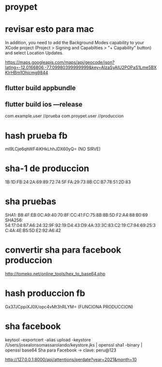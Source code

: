# proypet


# revisar esto para mac
In addition, you need to add the Background Modes capability to your XCode project (Project > Signing and Capabilties > "+ Capability" button) and select Location Updates.

https://maps.googleapis.com/maps/api/geocode/json?latlng=-12.0166806,-77.09980399999999&key=AIzaSyAIU2POPaS1Lme5BXKIrHBm1Ohicmg9844


## flutter build appbundle
## flutter build ios —release

com.example.user //prueba
com.proypet.user //produccion

# hash prueba fb
ml9LCje6qhWF4iKHkLhhJDX60yQ= (NO SIRVE)

# sha-1 de produccion
1B:1D:FB:24:2A:69:89:72:74:5F:FA:29:73:8B:CC:B7:78:51:2D:83

# sha pruebas
SHA1: B8:4F:EB:0C:A9:40:70:8F:CC:41:FC:75:8B:8B:5D:F2:A4:88:B0:69
SHA256: 54:17:04:87:A6:24:32:9F:92:19:D4:43:D9:4A:33:3C:83:C2:19:C7:94:69:25:3C:4A:4E:B5:5D:E2:92:A6:42

# convertir sha para facebook produccion
http://tomeko.net/online_tools/hex_to_base64.php

# hash produccion fb
Gx37JCppiXJ0X/opc4vMt3hRLYM= (FUNCIONA PRODUCCION)

# sha facebook
keytool -exportcert -alias upload -keystore /Users/josealonsomassarolando/keystore.jks | openssl sha1 -binary | openssl base64
Sha para Facebook -> clave: peru@123



http://127.0.0.1:8000/api/attentions/perdate?year=2021&month=10